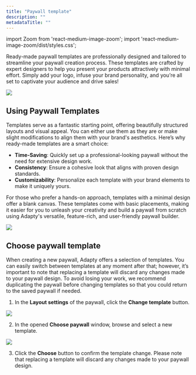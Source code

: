 ```yaml
---
title: "Paywall template"
description: ""
metadataTitle: ""
---
```


import Zoom from 'react-medium-image-zoom';
import 'react-medium-image-zoom/dist/styles.css';

Ready-made paywall templates are professionally designed and tailored to streamline your paywall creation process. These templates are crafted by expert designers to help you present your products attractively with minimal effort. Simply add your logo, infuse your brand personality, and you’re all set to captivate your audience and drive sales!


<Zoom>
  <img src={require('./img/501b43c-PB-templates_listing.gif').default}
  style={{
    border: '1px solid #727272', /* border width and color */
    width: '700px', /* image width */
    display: 'block', /* for alignment */
    margin: '0 auto' /* center alignment */
  }}
/>
</Zoom>





## Using Paywall Templates

Templates serve as a fantastic starting point, offering beautifully structured layouts and visual appeal. You can either use them as they are or make slight modifications to align them with your brand's aesthetics. Here’s why ready-made templates are a smart choice:

- **Time-Saving**: Quickly set up a professional-looking paywall without the need for extensive design work.
- **Consistency**: Ensure a cohesive look that aligns with proven design standards.
- **Customizability**: Personalize each template with your brand elements to make it uniquely yours.

For those who prefer a hands-on approach, templates with a minimal design offer a blank canvas. These templates come with basic placements, making it easier for you to unleash your creativity and build a paywall from scratch using Adapty's versatile, feature-rich, and user-friendly paywall builder.


<Zoom>
  <img src={require('./img/eba907e-PB_templates_minimal_design.webp').default}
  style={{
    border: 'none', /* border width and color */
    width: '700px', /* image width */
    display: 'block', /* for alignment */
    margin: '0 auto' /* center alignment */
  }}
/>
</Zoom>





## Choose paywall template

When creating a new paywall, Adapty offers a selection of templates. You can easily switch between templates at any moment after that; however, it’s important to note that replacing a template will discard any changes made to your paywall design. To avoid losing your work, we recommend duplicating the paywall before changing templates so that you could return to the saved paywall if needed.

1. In the **Layout settings** of the paywall, click the **Change template** button.

   
<Zoom>
  <img src={require('./img/24a8f3b-PB_change_template.webp').default}
  style={{
    border: '1px solid #727272', /* border width and color */
    width: '700px', /* image width */
    display: 'block', /* for alignment */
    margin: '0 auto' /* center alignment */
  }}
/>
</Zoom>



2. In the opened **Choose paywall** window, browse and select a new template.

   
<Zoom>
  <img src={require('./img/984a1e9-PB_select_template.webp').default}
  style={{
    border: '1px solid #727272', /* border width and color */
    width: '700px', /* image width */
    display: 'block', /* for alignment */
    margin: '0 auto' /* center alignment */
  }}
/>
</Zoom>



3. Click the **Choose** button to confirm the template change. Please note that replacing a template will discard any changes made to your paywall design.